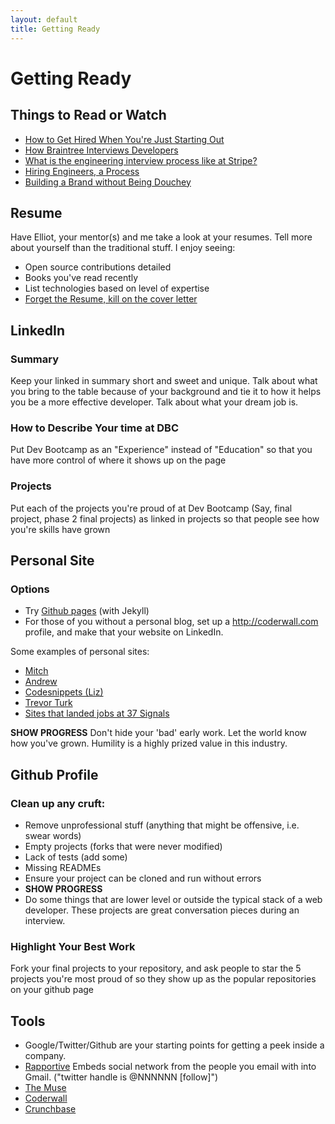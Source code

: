 ```yaml
---
layout: default
title: Getting Ready
---
```


# Getting Ready
## Things to Read or Watch
* [How to Get Hired When You're Just Starting Out](http://99u.com/articles/7275/How-to-Get-Hired-When-You-Are-Just-Starting-Out)
* [How Braintree Interviews Developers](https://www.braintreepayments.com/braintrust/how-braintree-interviews-exceptional-developers)
* [What is the engineering interview process like at Stripe?](http://www.quora.com/Stripe-company/What-is-the-engineering-interview-process-like-at-Stripe)
* [Hiring Engineers, a Process](http://hueniverse.com/2013/02/hiring-engineers-a-process/)
* [Building a Brand without Being Douchey](http://vimeo.com/71685072)

## Resume
Have Elliot, your mentor(s) and me take a look at your resumes. Tell more about yourself than the traditional stuff. I enjoy seeing:

* Open source contributions detailed
* Books you've read recently
* List technologies based on level of expertise
* [Forget the Resume, kill on the cover letter](http://37signals.com/svn/posts/1748-forget-the-resume-kill-on-the-cover-letter)

## LinkedIn
### Summary
Keep your linked in summary short and sweet and unique. Talk about what you bring to the table because of your background and tie it to how it helps you be a more effective developer. Talk about what your dream job is.

### How to Describe Your time at DBC
Put Dev Bootcamp as an "Experience" instead of "Education" so that you have more control of where it shows up on the page

### Projects
Put each of the projects you're proud of at Dev Bootcamp (Say, final project, phase 2 final projects) as linked in projects so that people see how you're skills have grown

## Personal Site
### Options
* Try [Github pages](https://help.github.com/articles/creating-pages-with-the-automatic-generator) (with Jekyll)
* For those of you without a personal blog, set up a http://coderwall.com profile, and make that your website on LinkedIn.

Some examples of personal sites:

* [Mitch](http://dontmitch.github.io/)
* [Andrew](http://www.devsquirrel.com/dev)
* [Codesnippets (Liz)](http://www.codesnippets.io/)
* [Trevor Turk](http://trevorturk.com/37signals/)
* [Sites that landed jobs at 37 Signals](http://37signals.com/svn/posts/2709-sites-that-landed-jobs-at-37signals)

__SHOW PROGRESS__ Don't hide your 'bad' early work. Let the world know how you've grown. Humility is a highly prized value in this industry.

## Github Profile
### Clean up any cruft:

* Remove unprofessional stuff (anything that might be offensive, i.e. swear words)
* Empty projects (forks that were never modified)
* Lack of tests (add some)
* Missing READMEs
* Ensure your project can be cloned and run without errors
* __SHOW PROGRESS__
* Do some things that are lower level or outside the typical stack of a web developer. These projects are great conversation pieces during an interview.

### Highlight Your Best Work
Fork your final projects to your repository, and ask people to star the 5 projects you're most proud of so they show up as the popular repositories on your github page

## Tools
* Google/Twitter/Github are your starting points for getting a peek inside a company.
* [Rapportive](http://rapportive.com) Embeds social network from the people you email with into Gmail. ("twitter handle is @NNNNNN [follow]")
* [The Muse](http://www.themuse.com/)
* [Coderwall](coderwall.com)
* [Crunchbase](crunchbase.com)
